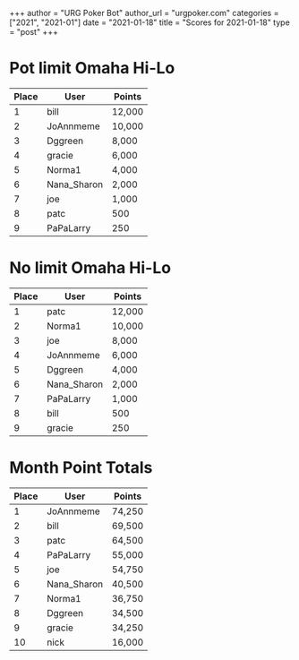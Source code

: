 +++
author = "URG Poker Bot"
author_url = "urgpoker.com"
categories = ["2021", "2021-01"]
date = "2021-01-18"
title = "Scores for 2021-01-18"
type = "post"
+++
# Pot limit Omaha Hi-Lo

| Place | User | Points |
|-------|------|--------|
| 1 | bill | 12,000 |
| 2 | JoAnnmeme | 10,000 |
| 3 | Dggreen | 8,000 |
| 4 | gracie | 6,000 |
| 5 | Norma1 | 4,000 |
| 6 | Nana_Sharon | 2,000 |
| 7 | joe | 1,000 |
| 8 | patc | 500 |
| 9 | PaPaLarry | 250 |

# No limit Omaha Hi-Lo

| Place | User | Points |
|-------|------|--------|
| 1 | patc | 12,000 |
| 2 | Norma1 | 10,000 |
| 3 | joe | 8,000 |
| 4 | JoAnnmeme | 6,000 |
| 5 | Dggreen | 4,000 |
| 6 | Nana_Sharon | 2,000 |
| 7 | PaPaLarry | 1,000 |
| 8 | bill | 500 |
| 9 | gracie | 250 |

# Month Point Totals

| Place | User | Points |
|-------|------|--------|
| 1 | JoAnnmeme | 74,250 |
| 2 | bill | 69,500 |
| 3 | patc | 64,500 |
| 4 | PaPaLarry | 55,000 |
| 5 | joe | 54,750 |
| 6 | Nana_Sharon | 40,500 |
| 7 | Norma1 | 36,750 |
| 8 | Dggreen | 34,500 |
| 9 | gracie | 34,250 |
| 10 | nick | 16,000 |

